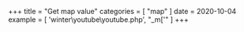 +++
title = "Get map value"
categories = [ "map" ]
date = 2020-10-04
example = [
   'winter\youtube\youtube.php', "_m['"
]
+++

